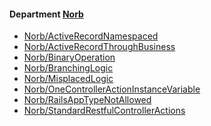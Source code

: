 <!-- START_COP_LIST -->
#### Department [Norb](cops_norb.md)

* [Norb/ActiveRecordNamespaced](cops_norb.md#norbactiverecordnamespaced)
* [Norb/ActiveRecordThroughBusiness](cops_norb.md#norbactiverecordthroughbusiness)
* [Norb/BinaryOperation](cops_norb.md#norbbinaryoperation)
* [Norb/BranchingLogic](cops_norb.md#norbbranchinglogic)
* [Norb/MisplacedLogic](cops_norb.md#norbmisplacedlogic)
* [Norb/OneControllerActionInstanceVariable](cops_norb.md#norbonecontrolleractioninstancevariable)
* [Norb/RailsAppTypeNotAllowed](cops_norb.md#norbrailsapptypenotallowed)
* [Norb/StandardRestfulControllerActions](cops_norb.md#norbstandardrestfulcontrolleractions)

<!-- END_COP_LIST -->
